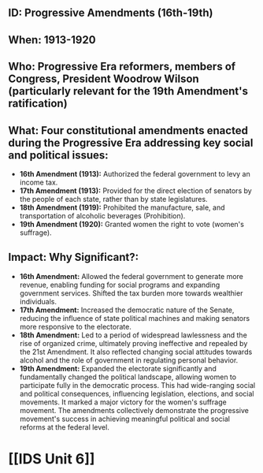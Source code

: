 ## ID: Progressive Amendments (16th-19th)

## When: 1913-1920

## Who:  Progressive Era reformers, members of Congress, President Woodrow Wilson (particularly relevant for the 19th Amendment's ratification)

## What:  Four constitutional amendments enacted during the Progressive Era addressing key social and political issues:

* **16th Amendment (1913):** Authorized the federal government to levy an income tax.
* **17th Amendment (1913):** Provided for the direct election of senators by the people of each state, rather than by state legislatures.
* **18th Amendment (1919):** Prohibited the manufacture, sale, and transportation of alcoholic beverages (Prohibition).
* **19th Amendment (1920):** Granted women the right to vote (women's suffrage).


## Impact: Why Significant?:

* **16th Amendment:** Allowed the federal government to generate more revenue, enabling funding for social programs and expanding government services.  Shifted the tax burden more towards wealthier individuals.
* **17th Amendment:** Increased the democratic nature of the Senate, reducing the influence of state political machines and making senators more responsive to the electorate.
* **18th Amendment:** Led to a period of widespread lawlessness and the rise of organized crime, ultimately proving ineffective and repealed by the 21st Amendment.  It also reflected changing social attitudes towards alcohol and the role of government in regulating personal behavior.
* **19th Amendment:**  Expanded the electorate significantly and fundamentally changed the political landscape, allowing women to participate fully in the democratic process. This had wide-ranging social and political consequences, influencing legislation, elections, and social movements.  It marked a major victory for the women's suffrage movement.  The amendments collectively demonstrate the progressive movement's success in achieving meaningful political and social reforms at the federal level.

# [[IDS Unit 6]]